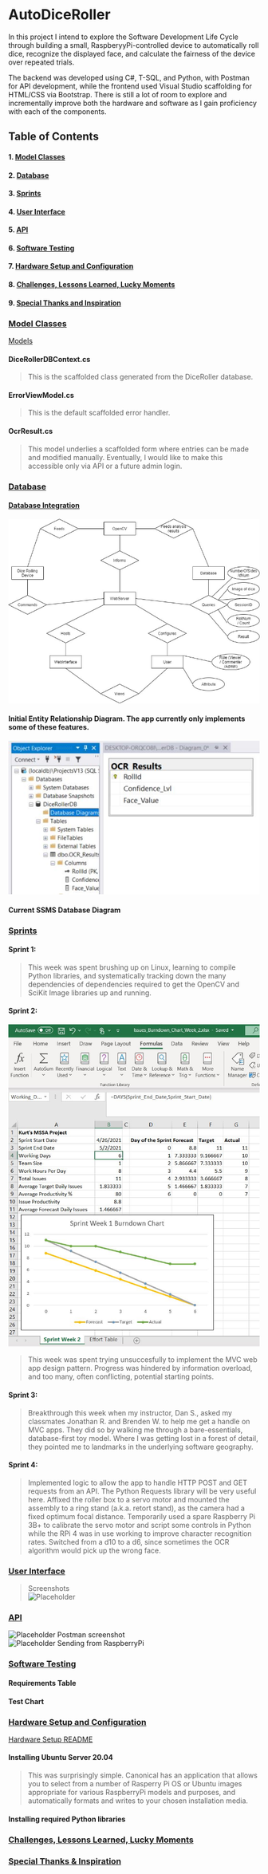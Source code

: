 # AutoDiceRoller
In this project I intend to explore the Software Development Life Cycle through building a small, RaspberyyPi-controlled device to automatically roll dice, recognize the displayed face, and calculate the fairness of the device over repeated trials.  
  
The backend was developed using C#, T-SQL, and Python, with Postman for API development, while the frontend used Visual Studio scaffolding for HTML/CSS via Bootstrap. There is still a lot of room to explore and incrementally improve both the hardware and software as I gain proficiency with each of the components.  

## Table of Contents  
#### 1. [Model Classes](#model-classes)  
#### 2. [Database](#database)  
#### 3. [Sprints](#sprints)  
#### 4. [User Interface](#user-interface)  
#### 5. [API](#api)  
#### 6. [Software Testing](#software-testing)  
#### 7. [Hardware Setup and Configuration](#hardware-setup-and-configuration)  
#### 8. [Challenges, Lessons Learned, Lucky Moments](#challenges-lessons-learned-lucky-moments)  
#### 9. [Special Thanks and Inspiration](#special-thanks-and-inspiration)  

### [Model Classes](#1-model-classes)  
[Models](https://github.com/kurt-woodward/AutoDiceRoller/tree/main/AutoDiceRoller/Models)  
####  DiceRollerDBContext.cs
> This is the scaffolded class generated from the DiceRoller database.
####  ErrorViewModel.cs  
> This is the default scaffolded error handler.
####  OcrResult.cs  
> This model underlies a scaffolded form where entries can be made and modified manually. Eventually, I would like to make this accessible only via API or a future admin login. 
### [Database](#2-database)  
#### [Database Integration](https://github.com/kurt-woodward/AutoDiceRoller/blob/main/Diagrams/README.md#database-integration--crud-operations-from-web-app-and-api)
![Initial Entity Relationship Diagram](https://raw.githubusercontent.com/kurt-woodward/AutoDiceRoller/main/Diagrams/AutoDiceRoller_ERD.jpg)
#### Initial Entity Relationship Diagram. The app currently only implements some of these features.
![Current SSMS Database Diagram](https://raw.githubusercontent.com/kurt-woodward/AutoDiceRoller/main/Diagrams/Database_Diagram.JPG)
#### Current SSMS Database Diagram
### [Sprints](#3-sprints)  
#### Sprint 1:  
> This week was spent brushing up on Linux, learning to compile Python libraries, and systematically tracking down the many dependencies of dependencies required to get the OpenCV and SciKit Image libraries up and running.  
#### Sprint 2:  
![Sprint 2](https://raw.githubusercontent.com/kurt-woodward/AutoDiceRoller/main/Sprints/Week%202/Sprint_Week_2_Burndown_Chart.JPG)  
> This week was spent trying unsuccesfully to implement the MVC web app design pattern. Progress was hindered by information overload, and too many, often conflicting, potential starting points.  
#### Sprint 3:  
> Breakthrough this week when my instructor, Dan S., asked my classmates Jonathan R. and Brenden W. to help me get a handle on MVC apps. They did so by walking me through a bare-essentials, database-first toy model. Where I was getting lost in a forest of detail, they pointed me to landmarks in the underlying software geography.  
#### Sprint 4:  
> Implemented logic to allow the app to handle HTTP POST and GET requests from an API. The Python Requests library will be very useful here. Affixed the roller box to a servo motor and mounted the assembly to a ring stand (a.k.a. retort stand), as the camera had a fixed optimum focal distance. Temporarily used a spare Raspberry Pi 3B+ to calibrate the servo motor and script some controls in Python while the RPi 4 was in use working to improve character recognition rates. Switched from a d10 to a d6, since sometimes the OCR algorithm would pick up the wrong face. 
### [User Interface](#4-user-interface)  
> Screenshots  
![Placeholder](https://placeholder)  
### [API](#5-api)  
![Placeholder](https://placeholder) Postman screenshot  
![Placeholder](https://placeholder) Sending from RaspberryPi  
### [Software Testing](#6-software-testing)  

#### Requirements Table  

#### Test Chart  

### [Hardware Setup and Configuration](#7-hardware-setup-and-configuration)  
[Hardware Setup README](https://github.com/kurt-woodward/AutoDiceRoller/blob/main/Device%20Build/README.md)  
#### Installing Ubuntu Server 20.04
> This was surprisingly simple. Canonical has an application that allows you to select from a number of Rasperry Pi OS or Ubuntu images appropriate for various RaspberryPi models and purposes, and automatically formats and writes to your chosen installation media. 
#### Installing required Python libraries
### [Challenges, Lessons Learned, Lucky Moments](#8-challenges-lessons-learned-lucky-moments)
### [Special Thanks & Inspiration](#9-special-thanks-and-inspiration)

